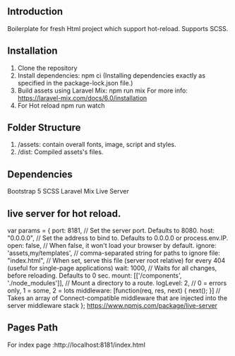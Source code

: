 ## Introduction
Boilerplate for fresh Html project which support hot-reload. 
Supports SCSS.

## Installation
1.  Clone the repository
2.  Install dependencies:
    npm ci (Installing dependencies exactly as specified in the package-lock.json file.)
3.  Build assets using Laravel Mix:
    npm run mix
    For more info:
    https://laravel-mix.com/docs/6.0/installation
4.  For Hot reload
    npm run watch

## Folder Structure
1. /assets: contain overall fonts, image, script and styles.
2. /dist: Compiled assets's files.

## Dependencies
Bootstrap 5
SCSS
Laravel Mix
Live Server

## live server for hot reload.
var params = {
	port: 8181, // Set the server port. Defaults to 8080.
	host: "0.0.0.0", // Set the address to bind to. Defaults to 0.0.0.0 or process.env.IP.
	open: false, // When false, it won't load your browser by default.
	ignore: 'assets,my/templates', // comma-separated string for paths to ignore
	file: "index.html", // When set, serve this file (server root relative) for every 404 (useful for single-page applications)
	wait: 1000, // Waits for all changes, before reloading. Defaults to 0 sec.
	mount: [['/components', './node_modules']], // Mount a directory to a route.
	logLevel: 2, // 0 = errors only, 1 = some, 2 = lots
	middleware: [function(req, res, next) { next(); }] // Takes an array of Connect-compatible middleware that are injected into the server middleware stack
};
https://www.npmjs.com/package/live-server

## Pages Path
For index page :http://localhost:8181/index.html